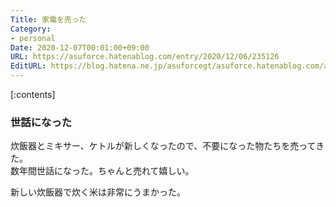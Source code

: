 ```yaml
---
Title: 家電を売った
Category:
- personal
Date: 2020-12-07T00:01:00+09:00
URL: https://asuforce.hatenablog.com/entry/2020/12/06/235126
EditURL: https://blog.hatena.ne.jp/asuforcegt/asuforce.hatenablog.com/atom/entry/26006613661451069
---
```


[:contents]

###  世話になった

炊飯器とミキサー、ケトルが新しくなったので、不要になった物たちを売ってきた。  
数年間世話になった。ちゃんと売れて嬉しい。

新しい炊飯器で炊く米は非常にうまかった。


